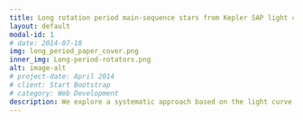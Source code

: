```yaml
---
title: Long rotation period main-sequence stars from Kepler SAP light curves
layout: default
modal-id: 1
# date: 2014-07-18
img: long_period_paper_cover.png
inner_img: Long-period-rotators.png
alt: image-alt
# project-date: April 2014
# client: Start Bootstrap
# category: Web Development
description: We explore a systematic approach based on the light curve pre-processing, period detection and candidate selection. We also develop a simulated light curve test to quantify our detection limits for the SAP data. After applying our method to the raw SAP light curves, we found more than 1000 main-sequence stars with the period longer than 30 days, 165 are newly discovered.
---
```

